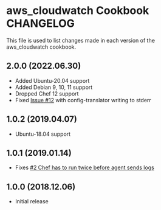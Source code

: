 # aws_cloudwatch Cookbook CHANGELOG

This file is used to list changes made in each version of the aws_cloudwatch cookbook.

## 2.0.0 (2022.06.30)
- Added Ubuntu-20.04 support
- Added Debian 9, 10, 11 support
- Dropped Chef 12 support
- Fixed [Issue #12](https://github.com/gp42/aws_cloudwatch/issues/12) with config-translator writing to stderr

## 1.0.2 (2019.04.07)
- Ubuntu-18.04 support

## 1.0.1 (2019.01.14)
- Fixes [#2 Chef has to run twice before agent sends logs](https://github.com/gp42/aws_cloudwatch/issues/2)

## 1.0.0 (2018.12.06)
- Initial release
